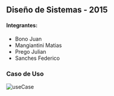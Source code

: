 ## Diseño de Sistemas - 2015

#### Integrantes:
* Bono Juan
* Mangiantini Matias
* Prego Julian 
* Sanches Federico

### Caso de Uso

![useCase](http://i.imgur.com/pA64qJ4.jpg)
